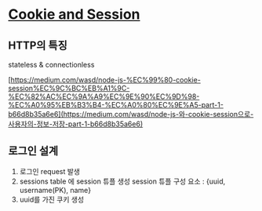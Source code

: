 # [Cookie and Session](https://interconnection.tistory.com/74)

## HTTP의 특징

stateless & connectionless

[https://medium.com/wasd/node-js-%EC%99%80-cookie-session%EC%9C%BC%EB%A1%9C-%EC%82%AC%EC%9A%A9%EC%9E%90%EC%9D%98-%EC%A0%95%EB%B3%B4-%EC%A0%80%EC%9E%A5-part-1-b66d8b35a6e6](https://medium.com/wasd/node-js-와-cookie-session으로-사용자의-정보-저장-part-1-b66d8b35a6e6)



## 로그인 설계

1. 로그인 request 발생
2. sessions table 에 session 튜플 생성
   session 튜플 구성 요소 : {uuid, username(PK), name}
3. uuid를 가진 쿠키 생성 